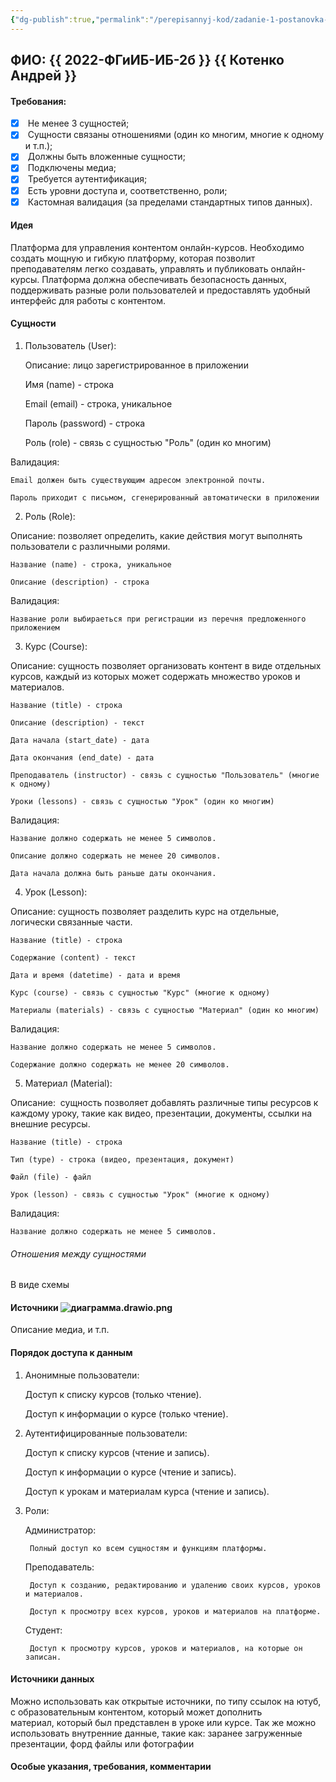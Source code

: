 ```yaml
---
{"dg-publish":true,"permalink":"/perepisannyj-kod/zadanie-1-postanovka-zadachi-na-razrabotku-strapi/","tags":["gardenEntry"]}
---
```


**ФИО:** {{ 2022-ФГиИБ-ИБ-2б }} {{ Котенко Андрей }}
---

#### Требования:

- [x]  Не менее 3 сущностей;
- [x]  Сущности связаны отношениями (один ко многим, многие к одному и т.п.);
- [x]  Должны быть вложенные сущности;
- [x]  Подключены медиа;
- [x]  Требуется аутентификация;
- [x]  Есть уровни доступа и, соответственно, роли;
- [x]  Кастомная валидация (за пределами стандартных типов данных).

#### Идея

Платформа для управления контентом онлайн-курсов. Необходимо создать мощную и гибкую платформу, которая позволит преподавателям легко создавать, управлять и публиковать онлайн-курсы. Платформа должна обеспечивать безопасность данных, поддерживать разные роли пользователей и предоставлять удобный интерфейс для работы с контентом.

#### Сущности
1. Пользователь (User):

	Описание: лицо зарегистрированное в приложении 
	
	Имя (name) - строка
	
	Email (email) - строка, уникальное
	
	Пароль (password) - строка
	
	Роль (role) - связь с сущностью "Роль" (один ко многим)

Валидация:

	Email должен быть существующим адресом электронной почты.
	
	Пароль приходит с письмом, сгенерированный автоматически в приложении

2. Роль (Role):

Описание: позволяет определить, какие действия могут выполнять пользователи с различными ролями.

	Название (name) - строка, уникальное
	
	Описание (description) - строка

Валидация:

	Название роли выбираеться при регистрации из перечня предложенного приложением

3. Курс (Course):

Описание: сущность позволяет организовать контент в виде отдельных курсов, каждый из которых может содержать множество уроков и материалов.

	Название (title) - строка
	
	Описание (description) - текст
	
	Дата начала (start_date) - дата
	
	Дата окончания (end_date) - дата
	
	Преподаватель (instructor) - связь с сущностью "Пользователь" (многие к одному)
	
	Уроки (lessons) - связь с сущностью "Урок" (один ко многим)

Валидация:

	Название должно содержать не менее 5 символов.
	
	Описание должно содержать не менее 20 символов.
	
	Дата начала должна быть раньше даты окончания.

4. Урок (Lesson):

Описание: сущность позволяет разделить курс на отдельные, логически связанные части. 

	Название (title) - строка
	
	Содержание (content) - текст
	
	Дата и время (datetime) - дата и время
	
	Курс (course) - связь с сущностью "Курс" (многие к одному)
	
	Материалы (materials) - связь с сущностью "Материал" (один ко многим)

Валидация:

	Название должно содержать не менее 5 символов.
	
	Содержание должно содержать не менее 20 символов.

5. Материал (Material):

Описание:  сущность позволяет добавлять различные типы ресурсов к каждому уроку, такие как видео, презентации, документы, ссылки на внешние ресурсы.

	Название (title) - строка
	
	Тип (type) - строка (видео, презентация, документ)
	
	Файл (file) - файл
	
	Урок (lesson) - связь с сущностью "Урок" (многие к одному)

Валидация:

	Название должно содержать не менее 5 символов.

###### Отношения между сущностями

В виде схемы  
#### Источники ![диаграмма.drawio.png](/img/user/%D0%9F%D0%B5%D1%80%D0%B5%D0%BF%D0%B8%D1%81%D0%B0%D0%BD%D0%BD%D1%8B%D0%B9%20%D0%BA%D0%BE%D0%B4/%D0%B4%D0%B8%D0%B0%D0%B3%D1%80%D0%B0%D0%BC%D0%BC%D0%B0.drawio.png)

Описание медиа, и т.п.

#### Порядок доступа к данным

1. Анонимные пользователи:
	
	Доступ к списку курсов (только чтение).
	
	Доступ к информации о курсе (только чтение).

2. Аутентифицированные пользователи:

	Доступ к списку курсов (чтение и запись).
	
	Доступ к информации о курсе (чтение и запись).
	
	Доступ к урокам и материалам курса (чтение и запись).

3. Роли:

	Администратор:
	
		Полный доступ ко всем сущностям и функциям платформы.
	
	Преподаватель:
	
		Доступ к созданию, редактированию и удалению своих курсов, уроков и материалов.
	
		Доступ к просмотру всех курсов, уроков и материалов на платформе.
	
	Студент:
	
		Доступ к просмотру курсов, уроков и материалов, на которые он записан.




#### Источники данных

Можно использовать как открытые источники, по типу ссылок на ютуб, с образовательным контентом, который может дополнить материал, который был представлен в уроке или курсе.
Так же можно использовать внутренние данные, такие как: заранее загруженные презентации, форд файлы или фотографии 
#### Особые указания, требования, комментарии